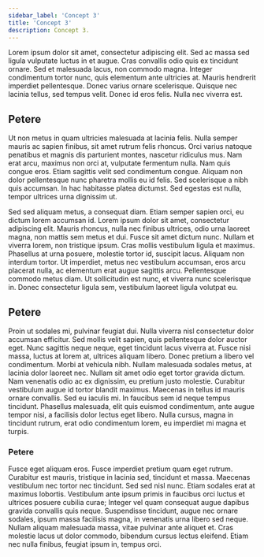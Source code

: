 ```yaml
---
sidebar_label: 'Concept 3'
title: 'Concept 3'
description: Concept 3.
---
```


Lorem ipsum dolor sit amet, consectetur adipiscing elit. Sed ac massa sed ligula vulputate luctus in et augue. Cras convallis odio quis ex tincidunt ornare. Sed et malesuada lacus, non commodo magna. Integer condimentum tortor nunc, quis elementum ante ultricies at. Mauris hendrerit imperdiet pellentesque. Donec varius ornare scelerisque. Quisque nec lacinia tellus, sed tempus velit. Donec id eros felis. Nulla nec viverra est.

## Petere

Ut non metus in quam ultricies malesuada at lacinia felis. Nulla semper mauris ac sapien finibus, sit amet rutrum felis rhoncus. Orci varius natoque penatibus et magnis dis parturient montes, nascetur ridiculus mus. Nam erat arcu, maximus non orci at, vulputate fermentum nulla. Nam quis congue eros. Etiam sagittis velit sed condimentum congue. Aliquam non dolor pellentesque nunc pharetra mollis eu id felis. Sed scelerisque a nibh quis accumsan. In hac habitasse platea dictumst. Sed egestas est nulla, tempor ultrices urna dignissim ut.

Sed sed aliquam metus, a consequat diam. Etiam semper sapien orci, eu dictum lorem accumsan id. Lorem ipsum dolor sit amet, consectetur adipiscing elit. Mauris rhoncus, nulla nec finibus ultrices, odio urna laoreet magna, non mattis sem metus et dui. Fusce sit amet dictum nunc. Nullam et viverra lorem, non tristique ipsum. Cras mollis vestibulum ligula et maximus. Phasellus at urna posuere, molestie tortor id, suscipit lacus. Aliquam non interdum tortor. Ut imperdiet, metus nec vestibulum accumsan, eros arcu placerat nulla, ac elementum erat augue sagittis arcu. Pellentesque commodo metus diam. Ut sollicitudin est nunc, et viverra nunc scelerisque in. Donec consectetur ligula sem, vestibulum laoreet ligula volutpat eu.

## Petere

Proin ut sodales mi, pulvinar feugiat dui. Nulla viverra nisl consectetur dolor accumsan efficitur. Sed mollis velit sapien, quis pellentesque dolor auctor eget. Nunc sagittis neque neque, eget tincidunt lacus viverra at. Fusce nisi massa, luctus at lorem at, ultrices aliquam libero. Donec pretium a libero vel condimentum. Morbi at vehicula nibh. Nullam malesuada sodales metus, at lacinia dolor laoreet nec. Nullam sit amet odio eget tortor gravida dictum. Nam venenatis odio ac ex dignissim, eu pretium justo molestie. Curabitur vestibulum augue id tortor blandit maximus. Maecenas in tellus id mauris ornare convallis. Sed eu iaculis mi. In faucibus sem id neque tempus tincidunt. Phasellus malesuada, elit quis euismod condimentum, ante augue tempor nisi, a facilisis dolor lectus eget libero. Nulla cursus, magna in tincidunt rutrum, erat odio condimentum lorem, eu imperdiet mi magna et turpis.

### Petere

Fusce eget aliquam eros. Fusce imperdiet pretium quam eget rutrum. Curabitur est mauris, tristique in lacinia sed, tincidunt et massa. Maecenas vestibulum nec tortor nec tincidunt. Sed sed nisl nunc. Etiam sodales erat at maximus lobortis. Vestibulum ante ipsum primis in faucibus orci luctus et ultrices posuere cubilia curae; Integer vel quam consequat augue dapibus gravida convallis quis neque. Suspendisse tincidunt, augue nec ornare sodales, ipsum massa facilisis magna, in venenatis urna libero sed neque. Nullam aliquam malesuada massa, vitae pulvinar ante aliquet et. Cras molestie lacus ut dolor commodo, bibendum cursus lectus eleifend. Etiam nec nulla finibus, feugiat ipsum in, tempus orci.